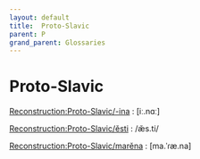 ```yaml
---
layout: default
title:  Proto-Slavic
parent: P
grand_parent: Glossaries
---
```


# Proto-Slavic


[Reconstruction:Proto-Slavic/-ina](https://en.wiktionary.org/wiki/?curid=4113288)
: [iː.nɑː]

[Reconstruction:Proto-Slavic/ěsti](https://en.wiktionary.org/wiki/?curid=3792752)
: /æ̌s.ti/

[Reconstruction:Proto-Slavic/marěna](https://en.wiktionary.org/wiki/?curid=7353145)
: [ma.ˈɾæ.na]


